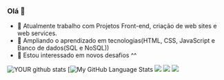 ###  Olá 👋

- 🔭 Atualmente trabalho com Projetos Front-end, criação de web sites e web services. 
- 🌱 Ampliando o aprendizado em tecnologias(HTML, CSS, JavaScript e Banco de dados(SQL e NoSQL))
- 🤝 Estou interessado em novos desafios ^^

![YOUR github stats](https://github-readme-stats.vercel.app/api?username=EuKaique&theme=tokyonight)
[![My GitHub Language Stats](https://github-readme-stats.vercel.app/api/top-langs/?username=EuKaique&langs_count=5&theme=tokyonight)
[<img src="https://img.shields.io/badge/linkedin-%230077B5.svg?&style=for-the-badge&logo=linkedin&logoColor=white" />](https://www.linkedin.com/in/kaique-oliveira-santos-0806a6a3/) [<img src = "https://img.shields.io/badge/instagram-%23E4405F.svg?&style=for-the-badge&logo=instagram&logoColor=white">](https://www.instagram.com/kaique_o_s/) [<img src = "https://img.shields.io/badge/facebook-%231877F2.svg?&style=for-the-badge&logo=facebook&logoColor=white">](https://www.facebook.com/kaique.oliveirasantos.547/)
